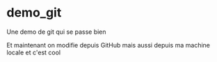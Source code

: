 demo_git
========

Une demo de git qui se passe bien

Et maintenant on modifie depuis GitHub
mais aussi depuis ma machine locale et c'est cool
